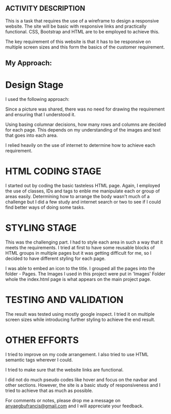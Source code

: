 
## ACTIVITY DESCRIPTION

This is a task that requires the use of a wireframe to design a responsive website. The site will be basic with responsive links and practically functional. CSS, Bootstrap and HTML are to be employed to achieve this.

The key requirement of this website is that it has to be responsive on multiple screen sizes and this form the basics of the customer requirement.

## My Approach:

# Design Stage
I used the following approach:

Since a picture was shared, there was no need for drawing the requirement and ensuring that I understood it.

Using basing columnar decisions, how many rows and columns are decided for each page. This depends on my understanding of the images and text that goes into each area.

I relied heavily on the use of internet to determine how to achieve each requirement.

#  HTML CODING STAGE
I started out by coding the basic tasteless HTML page. Again, I employed the use of classes, IDs and tags to enble me manipulate each or group of areas easily. Determining how to arrange the body wasn't much of a challenge but I did a few study and internet search or two to see if I could find better ways of doing some tasks.

# STYLING STAGE

This was the challenging part. I had to style each area in such a way that it meets the requirements. I tried at first to have some reusable blocks of HTML groups in multiple pages but it was getting difficult for me, so I decided to have different styling for each page. 

I was able to embed an icon to the title. I grouped all the pages into the folder - Pages. The Images I used in this project were put in 'Images' Folder whole the index.html page is what appears on the main project page.

# TESTING AND VALIDATION

The result was tested using mostly google inspect. I tried it on multiple screen sizes while introducing further styling to achieve the end result.

# OTHER EFFORTS

I tried to improve on my code arrangement. I also tried to use HTML semantic tags wherever I could.

I tried to make sure that the website links are functional.

I did not do much pseudo codes like hover and focus on the navbar and other sections. However, the site is a basic study of responsiveness and I tried to achieve that as much as possible.

For comments or notes, please drop me a message on anyaegbufrancis@gmail.com and I will appreciate your feedback.